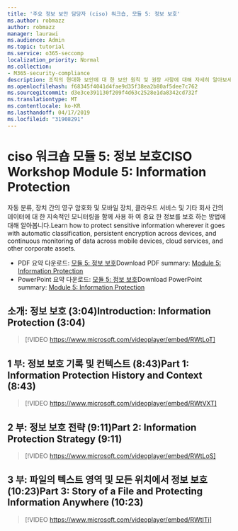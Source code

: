 ```yaml
---
title: '주요 정보 보안 담당자 (ciso) 워크숍, 모듈 5: 정보 보호'
ms.author: robmazz
author: robmazz
manager: laurawi
ms.audience: Admin
ms.topic: tutorial
ms.service: o365-seccomp
localization_priority: Normal
ms.collection:
- M365-security-compliance
description: 조직의 현대화 보안에 대 한 보안 원칙 및 권장 사항에 대해 자세히 알아보세요.
ms.openlocfilehash: f68345f4041d4fae9d35f38ea2b80af5dee7c762
ms.sourcegitcommit: d3e3ce391130f209f4d63c2528e1da8342cd732f
ms.translationtype: MT
ms.contentlocale: ko-KR
ms.lasthandoff: 04/17/2019
ms.locfileid: "31908291"
---
```

# <a name="ciso-workshop-module-5-information-protection"></a><span data-ttu-id="b6fac-103">ciso 워크숍 모듈 5: 정보 보호</span><span class="sxs-lookup"><span data-stu-id="b6fac-103">CISO Workshop Module 5: Information Protection</span></span>

<span data-ttu-id="b6fac-104">자동 분류, 장치 간의 영구 암호화 및 모바일 장치, 클라우드 서비스 및 기타 회사 간의 데이터에 대 한 지속적인 모니터링을 함께 사용 하 여 중요 한 정보를 보호 하는 방법에 대해 알아봅니다.</span><span class="sxs-lookup"><span data-stu-id="b6fac-104">Learn how to protect sensitive information wherever it goes with automatic classification, persistent encryption across devices, and continuous monitoring of data across mobile devices, cloud services, and other corporate assets.</span></span>

- <span data-ttu-id="b6fac-105">PDF 요약 다운로드: [모듈 5: 정보 보호](media/ciso-workshop-5-information-protection-strategy.pdf)</span><span class="sxs-lookup"><span data-stu-id="b6fac-105">Download PDF summary: [Module 5: Information Protection](media/ciso-workshop-5-information-protection-strategy.pdf)</span></span>
- <span data-ttu-id="b6fac-106">PowerPoint 요약 다운로드: [모듈 5: 정보 보호](https://docs.microsoft.com/office365/securitycompliance/media/ciso-workshop-5-information-protection-strategy.pptx)</span><span class="sxs-lookup"><span data-stu-id="b6fac-106">Download PowerPoint summary: [Module 5: Information Protection](https://docs.microsoft.com/office365/securitycompliance/media/ciso-workshop-5-information-protection-strategy.pptx)</span></span>

## <a name="introduction-information-protection-304"></a><span data-ttu-id="b6fac-107">소개: 정보 보호 (3:04)</span><span class="sxs-lookup"><span data-stu-id="b6fac-107">Introduction: Information Protection (3:04)</span></span>

> [!VIDEO https://www.microsoft.com/videoplayer/embed/RWtLoT]

## <a name="part-1-information-protection-history-and-context-843"></a><span data-ttu-id="b6fac-108">1 부: 정보 보호 기록 및 컨텍스트 (8:43)</span><span class="sxs-lookup"><span data-stu-id="b6fac-108">Part 1: Information Protection History and Context (8:43)</span></span>

> [!VIDEO https://www.microsoft.com/videoplayer/embed/RWtVXT]

## <a name="part-2-information-protection-strategy-911"></a><span data-ttu-id="b6fac-109">2 부: 정보 보호 전략 (9:11)</span><span class="sxs-lookup"><span data-stu-id="b6fac-109">Part 2: Information Protection Strategy (9:11)</span></span>

> [!VIDEO https://www.microsoft.com/videoplayer/embed/RWtLoS]

## <a name="part-3-story-of-a-file-and-protecting-information-anywhere-1023"></a><span data-ttu-id="b6fac-110">3 부: 파일의 텍스트 영역 및 모든 위치에서 정보 보호 (10:23)</span><span class="sxs-lookup"><span data-stu-id="b6fac-110">Part 3: Story of a File and Protecting Information Anywhere (10:23)</span></span>

> [!VIDEO https://www.microsoft.com/videoplayer/embed/RWtITi]